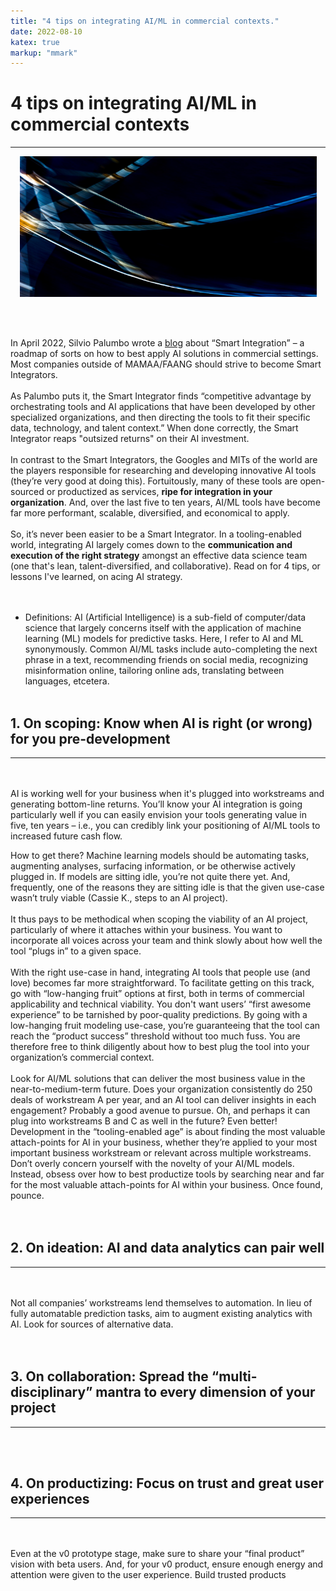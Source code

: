 ```yaml
---
title: "4 tips on integrating AI/ML in commercial contexts."
date: 2022-08-10
katex: true
markup: "mmark"
---
```


# 4 tips on integrating AI/ML in commercial contexts
---

<p align="center"> <img src="/posts/blog_AI_image.jpeg"/ width = "475" height = "225"> </p>

<br><br>

In April 2022, Silvio Palumbo wrote a <a target="_blank" rel="noopener noreferrer" href="https://medium.com/bcggamma/smart-integration-four-levels-of-ai-maturity-and-why-its-ok-to-be-at-level-3-2af0c94c9614">blog</a> about “Smart Integration” – a roadmap of sorts on how to best apply AI solutions in commercial settings. Most companies outside of MAMAA/FAANG should strive to become Smart Integrators.
<br><br>
As Palumbo puts it, the Smart Integrator finds “competitive advantage by orchestrating tools and AI applications that have been developed by other specialized organizations, and then directing the tools to fit their specific data, technology, and talent context.” When done correctly, the Smart Integrator reaps "outsized returns" on their AI investment.
<br><br>
In contrast to the Smart Integrators, the Googles and MITs of the world are the players responsible for researching and developing innovative AI tools (they’re very good at doing this). Fortuitously, many of these tools are open-sourced or productized as services, **ripe for integration in your organization**. And, over the last five to ten years, AI/ML tools have become far more performant, scalable, diversified, and economical to apply. 
<br><br>
So, it’s never been easier to be a Smart Integrator. In a tooling-enabled world, integrating AI largely comes down to the **communication and execution of the right strategy** amongst an effective data science team (one that's lean, talent-diversified, and collaborative). Read on for 4 tips, or lessons I've learned, on acing AI strategy.  
<br><br>
* Definitions: AI (Artificial Intelligence) is a sub-field of computer/data science that largely concerns itself with the application of machine learning (ML) models for predictive tasks. Here, I refer to AI and ML synonymously. Common AI/ML tasks include auto-completing the next phrase in a text, recommending friends on social media, recognizing misinformation online, tailoring online ads, translating between languages, etcetera.
<br><br>
## 1. On scoping: Know when AI is right (or wrong) for you pre-development
---
<br><br>
AI is working well for your business when it's plugged into workstreams and generating bottom-line returns. You’ll know your AI integration is going particularly well if you can easily envision your tools generating value in five, ten years – i.e., you can credibly link your positioning of AI/ML tools to increased future cash flow.

How to get there? Machine learning models should be automating tasks, augmenting analyses, surfacing information, or be otherwise actively plugged in. If models are sitting idle, you’re not quite there yet. And, frequently, one of the reasons they are sitting idle is that the given use-case wasn’t truly viable (Cassie K., steps to an AI project).
<br><br>
It thus pays to be methodical when scoping the viability of an AI project, particularly of where it attaches within your business. You want to incorporate all voices across your team and think slowly about how well the tool “plugs in” to a given space. 
<br><br>
With the right use-case in hand, integrating AI tools that people use (and love) becomes far more straightforward. To facilitate getting on this track, go with “low-hanging fruit” options at first, both in terms of commercial applicability and technical viability. You don't want users’ “first awesome experience” to be tarnished by poor-quality predictions. By going with a low-hanging fruit modeling use-case, you’re guaranteeing that the tool can reach the “product success” threshold without too much fuss. You are therefore free to think diligently about how to best plug the tool into your organization’s commercial context. 
<br><br>
Look for AI/ML solutions that can deliver the most business value in the near-to-medium-term future. Does your organization consistently do 250 deals of workstream A per year, and an AI tool can deliver insights in each engagement? Probably a good avenue to pursue. Oh, and perhaps it can plug into workstreams B and C as well in the future? Even better! Development in the “tooling-enabled age” is about finding the most valuable attach-points for AI in your business, whether they’re applied to your most important business workstream or relevant across multiple workstreams. Don’t overly concern yourself with the novelty of your AI/ML models. Instead, obsess over how to best productize tools by searching near and far for the most valuable attach-points for AI within your business. Once found, pounce.  
<br><br>
## 2. On ideation: AI and data analytics can pair well
---
<br><br>
Not all companies’ workstreams lend themselves to automation. In lieu of fully automatable prediction tasks, aim to augment existing analytics with AI. Look for sources of alternative data.  
<br><br>
## 3. On collaboration: Spread the “multi-disciplinary” mantra to every dimension of your project
---
<br><br>
## 4. On productizing: Focus on trust and great user experiences
---
<br><br>
Even at the v0 prototype stage, make sure to share your “final product” vision with beta users. And, for your v0 product, ensure enough energy and attention were given to the user experience. Build trusted products
